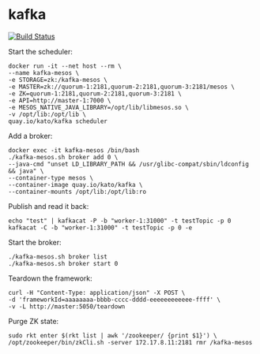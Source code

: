 # kafka

[![Build Status](https://travis-ci.org/katosys/kafka.svg?branch=master)](https://travis-ci.org/katosys/kafka)

Start the scheduler:
```
docker run -it --net host --rm \
--name kafka-mesos \
-e STORAGE=zk:/kafka-mesos \
-e MASTER=zk://quorum-1:2181,quorum-2:2181,quorum-3:2181/mesos \
-e ZK=quorum-1:2181,quorum-2:2181,quorum-3:2181 \
-e API=http://master-1:7000 \
-e MESOS_NATIVE_JAVA_LIBRARY=/opt/lib/libmesos.so \
-v /opt/lib:/opt/lib \
quay.io/kato/kafka scheduler
```

Add a broker:
```
docker exec -it kafka-mesos /bin/bash
./kafka-mesos.sh broker add 0 \
--java-cmd "unset LD_LIBRARY_PATH && /usr/glibc-compat/sbin/ldconfig && java" \
--container-type mesos \
--container-image quay.io/kato/kafka \
--container-mounts /opt/lib:/opt/lib:ro
```

Publish and read it back:
```
echo "test" | kafkacat -P -b "worker-1:31000" -t testTopic -p 0
kafkacat -C -b "worker-1:31000" -t testTopic -p 0 -e
```

Start the broker:
```
./kafka-mesos.sh broker list
./kafka-mesos.sh broker start 0
```

Teardown the framework:
```
curl -H "Content-Type: application/json" -X POST \
-d 'frameworkId=aaaaaaaa-bbbb-cccc-dddd-eeeeeeeeeeee-ffff' \
-v -L http://master:5050/teardown
```

Purge ZK state:
```
sudo rkt enter $(rkt list | awk '/zookeeper/ {print $1}') \
/opt/zookeeper/bin/zkCli.sh -server 172.17.8.11:2181 rmr /kafka-mesos
```
